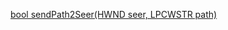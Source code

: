 [bool sendPath2Seer(HWND seer, LPCWSTR path)](./mainwindow.cpp)


<!-- 
- Using command line: `/path/to/Seer.exe the_file_you_need_to_preview`

    - below is the **logic** code of finding Seer's full path in case you need it
    - ```c++
        const QString &getDopusrt()
        {
            static QString exe;
            if (!exe.isEmpty()) {
                return exe;
            }

            auto gfw = GetForegroundWindow();
            DWORD dw_pid;
            GetWindowThreadProcessId(gfw, &dw_pid);
            HANDLE hproc = OpenProcess(PROCESS_QUERY_INFORMATION | PROCESS_VM_READ,
                                    FALSE, dw_pid);
            if (!hproc) {
                return exe;
            }

            TCHAR exe_w32[MAX_PATH] = {0};
            if (GetModuleFileNameEx(hproc, NULL, exe_w32, MAX_PATH) > 0) {
                exe = QString::fromWCharArray(exe_w32).trimmed();
            }
            else {
                // handle the failure
            }
            CloseHandle(hproc);
            return exe;
        }

      ``` -->
